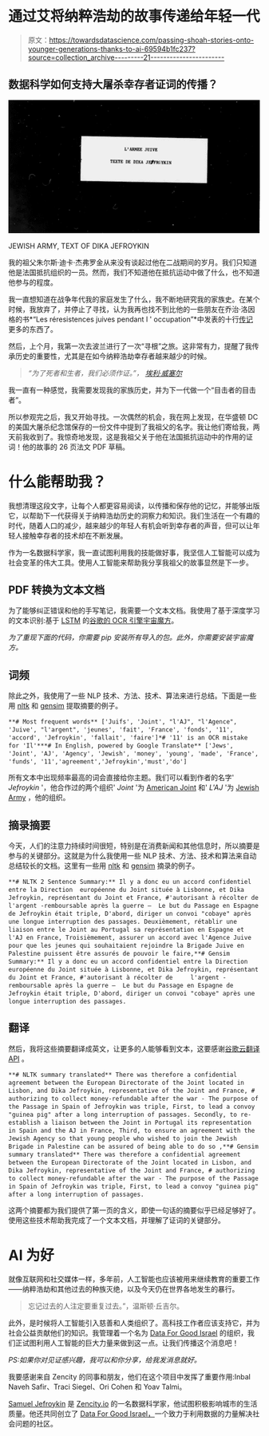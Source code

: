 # 通过艾将纳粹浩劫的故事传递给年轻一代

> 原文：<https://towardsdatascience.com/passing-shoah-stories-onto-younger-generations-thanks-to-ai-69594b1fc237?source=collection_archive---------21----------------------->

## 数据科学如何支持大屠杀幸存者证词的传播？

![](img/da7d47eb26953ad514aad413507ec24f.png)

JEWISH ARMY, TEXT OF DIKA JEFROYKIN

我的祖父朱尔斯·迪卡·杰弗罗金从来没有谈起过他在二战期间的岁月。我们只知道他是法国抵抗组织的一员。然而，我们不知道他在抵抗运动中做了什么，也不知道他参与的程度。

我一直想知道在战争年代我的家庭发生了什么，我不断地研究我的家族史。在某个时候，我放弃了，并停止了寻找，认为我再也找不到比他的一些朋友在乔治·洛因格的书*“Les réresistences juives pendant l ' occupation”*中发表的十行[传记](http://www.ajpn.org/personne-Jules-Jefroykin-2167.html)更多的东西了。

然后，上个月，我第一次去波兰进行了一次“寻根”之旅。这非常有力，提醒了我传承历史的重要性，尤其是在如今纳粹浩劫幸存者越来越少的时候。

> *“为了死者和生者，我们必须作证。”，* [*埃利·威塞尔*](https://en.wikipedia.org/wiki/Elie_Wiesel)

我一直有一种感觉，我需要发现我的家族历史，并为下一代做一个“目击者的目击者”。

所以参观完之后，我又开始寻找。一次偶然的机会，我在网上发现，在华盛顿 DC 的美国大屠杀纪念馆保存的一份文件中提到了我祖父的名字。我让他们寄给我，两天前我收到了。我惊奇地发现，这是我祖父关于他在法国抵抗运动中的作用的证词！他的故事的 26 页法文 PDF 草稿。

# 什么能帮助我？

我想清理这段文字，让每个人都更容易阅读，以传播和保存他的记忆，并能够出版它，以帮助下一代获得关于纳粹浩劫历史的洞察力和知识。我们生活在一个有趣的时代，随着人口的减少，越来越少的年轻人有机会听到幸存者的声音，但可以让年轻人接触幸存者的技术却在不断发展。

作为一名数据科学家，我一直试图利用我的技能做好事，我坚信人工智能可以成为社会变革的伟大工具。使用人工智能来帮助我分享我祖父的故事显然是下一步。

## PDF 转换为文本文档

为了能够纠正错误和他的手写笔记，我需要一个文本文档。我使用了基于深度学习的文本识别:基于 [LSTM](https://en.wikipedia.org/wiki/Long_short-term_memory) 的[谷歌的 OCR 引擎宇宙魔方](https://github.com/tesseract-ocr/tesseract)。

*为了重现下面的代码，你需要 pip 安装所有导入的包。此外，你需要安装宇宙魔方。*

## 词频

除此之外，我使用了一些 NLP 技术、方法、技术、算法来进行总结。下面是一些用 [nltk](https://www.nltk.org/) 和 [gensim](https://radimrehurek.com/gensim/) 提取摘要的例子。

```
**# Most frequent words** ['Juifs', 'Joint', "l'AJ", "l'Agence", 'Juive', "l'argent", 'jeunes', 'fait', 'France', 'fonds', '11', 'accord', 'Jefroykin', 'fallait', 'faire']*# '11' is an OCR mistake for 'Il'***# In English, powered by Google Translate** ['Jews', 'Joint', 'AJ', 'Agency', 'Jewish', 'money', 'young', 'made', 'France', 'funds', '11','agreement','Jefroykin','must','do']
```

所有文本中出现频率最高的词会直接给你主题。我们可以看到作者的名字' *Jefroykin* '，他合作过的两个组织' *Joint* '为 [American Joint](https://www.jdc.org/) 和' *L'AJ* '为 [Jewish Army](https://en.wikipedia.org/wiki/Arm%C3%A9e_Juive) ，他的组织。

## 摘录摘要

今天，人们的注意力持续时间很短，特别是在消费新闻和其他信息时，所以摘要是参与的关键部分。这就是为什么我使用一些 NLP 技术、方法、技术和算法来自动总结较长的文档。这里有一些用 [nltk](https://www.nltk.org/) 和 [gensim](https://radimrehurek.com/gensim/) 摘录的例子。

```
**# NLTK 2 Sentence Summary:** Il y a donc eu un accord confidentiel entre la Direction  européenne du Joint située à Lisbonne, et Dika Jefroykin, représentant du Joint et France, #'autorisant à récolter de     l'argent -remboursable après la guerre —  Le but du Passage en Espagne de Jefroykin était triple, D'abord, diriger un convoi "cobaye" après une longue interruption des passages. Deuxièmement, rétablir une liaison entre le Joint au Portugal sa représentation en Espagne et l'AJ en France, Troisièmement, assurer un accord avec l'Agence Juive pour que les jeunes qui souhaitaient rejoindre la Brigade Juive en Palestine puissent être assurés de pouvoir le faire,**# Gensim Summary:** Il y a donc eu un accord confidentiel entre la Direction  européenne du Joint située à Lisbonne, et Dika Jefroykin, représentant du Joint et France, #'autorisant à récolter de     l'argent -remboursable après la guerre —  Le but du Passage en Espagne de Jefroykin était triple, D'abord, diriger un convoi "cobaye" après une longue interruption des passages.
```

## 翻译

然后，我将这些摘要翻译成英文，让更多的人能够看到文本，这要感谢[谷歌云翻译 API](https://cloud.google.com/translate/docs/reference/libraries) 。

```
**# NLTK summary translated** There was therefore a confidential agreement between the European Directorate of the Joint located in Lisbon, and Dika Jefroykin, representative of the Joint and France, # authorizing to collect money-refundable after the war - The purpose of the Passage in Spain of Jefroykin was triple, First, to lead a convoy "guinea pig" after a long interruption of passages. Secondly, to re-establish a liaison between the Joint in Portugal its representation in Spain and the AJ in France, Third, to ensure an agreement with the Jewish Agency so that young people who wished to join the Jewish Brigade in Palestine can be assured of being able to do so ,**# Gensim summary translated** There was therefore a confidential agreement between the European Directorate of the Joint located in Lisbon, and Dika Jefroykin, representative of the Joint and France, # authorizing to collect money-refundable after the war - The purpose of the Passage in Spain of Jefroykin was triple, First, to lead a convoy "guinea pig" after a long interruption of passages.
```

这两个摘要都为我们提供了第一页的含义，即使一句话的摘要似乎已经足够好了。使用这些技术帮助我完成了一个文本文档，并理解了证词的关键部分。

# AI 为好

就像互联网和社交媒体一样，多年前，人工智能也应该被用来继续教育的重要工作——纳粹浩劫和其他过去的种族灭绝，以及今天仍在世界各地发生的暴行。

> 忘记过去的人注定要重复过去。”，温斯顿·丘吉尔。

此外，是时候将人工智能引入慈善和人类组织了。高科技工作者应该支持它，并为社会公益贡献他们的知识。我管理着一个名为 [Data For Good Israel](https://www.meetup.com/fr-FR/Data-for-Good-Israel/) 的组织，我们正试图利用人工智能的巨大力量来做到这一点。让我们传播这个消息吧！

*PS:如果你对见证感兴趣，我可以和你分享，给我发消息就好。*

我要感谢来自 Zencity 的同事和朋友，他们在这个项目中发挥了重要作用:Inbal Naveh Safir、Traci Siegel、Ori Cohen 和 Yoav Talmi。

[Samuel Jefroykin](https://www.linkedin.com/in/samueljefroykin/) 是 [Zencity.io](https://zencity.io/) 的一名数据科学家，他试图积极影响城市的生活质量。他还共同创立了 [Data For Good Israel，](https://www.dataforgoodisrael.org/)一个致力于利用数据的力量解决社会问题的社区。